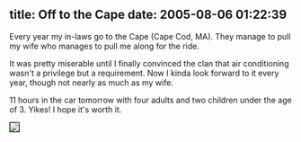 title: Off to the Cape
date: 2005-08-06 01:22:39
---

<p>Every year my in-laws go to the Cape (Cape Cod, MA).  They manage to pull my wife who manages to pull me along for the ride.</p>

<p>It was pretty miserable until I finally convinced the clan that air conditioning wasn't a privilege but a requirement.  Now I kinda look forward to it every year, though not nearly as much as my wife.</p>

<p>11 hours in the car tomorrow with four adults and two children under the age of 3.  Yikes!  I hope it's worth it.</p>

<img style="border: 1px solid black" src="http://www.lethargy.org/theo/photodata///Family/Cape%20Cod%202004/320/DSC00404.JPG">

